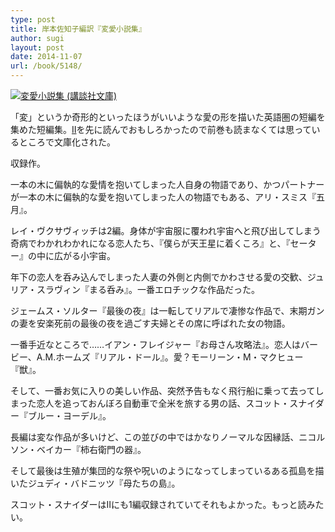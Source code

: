 ```yaml
---
type: post
title: 岸本佐知子編訳『変愛小説集』
author: sugi
layout: post
date: 2014-11-07
url: /book/5148/
---
```

<a href="http://www.amazon.co.jp/exec/obidos/ASIN/4062779072" onclick="_gaq.push(['_trackEvent', 'outbound-article', 'http://www.amazon.co.jp/exec/obidos/ASIN/4062779072', '']);" name="amazletlink" target="_blank"><img src="http://i1.wp.com/ecx.images-amazon.com/images/I/51fuRdeia0L._SL160_.jpg?w=660" alt="変愛小説集 (講談社文庫)" class="alignleft"  data-recalc-dims="1" /></a>

「変」というか奇形的といったほうがいいような愛の形を描いた英語圏の短編を集めた短編集。<a href="http://asharpminor.com/book/2249/" onclick="_gaq.push(['_trackEvent', 'outbound-article', 'http://asharpminor.com/book/2249/', 'II']);" title="岸本佐知子編訳『変愛小説集II』" target="_blank">II</a>を先に読んでおもしろかったので前巻も読まなくては思っているところで文庫化された。

収録作。

一本の木に偏執的な愛情を抱いてしまった人自身の物語であり、かつパートナーが一本の木に偏執的な愛を抱いてしまった人の物語でもある、アリ・スミス『五月』。

レイ・ヴクサヴィッチは2編。身体が宇宙服に覆われ宇宙へと飛び出してしまう奇病でわかれわかれになる恋人たち、『僕らが天王星に着くころ』と、『セーター』の中に広がる小宇宙。

年下の恋人を呑み込んでしまった人妻の外側と内側でかわさせる愛の交歓、ジュリア・スラヴィン『まる呑み』。一番エロチックな作品だった。

ジェームス・ソルター『最後の夜』は一転してリアルで凄惨な作品で、末期ガンの妻を安楽死前の最後の夜を過ごす夫婦とその席に呼ばれた女の物語。

一番手近なところで……イアン・フレイジャー『お母さん攻略法』。恋人はバービー、A.M.ホームズ『リアル・ドール』。愛？モーリーン・M・マクヒュー『獣』。

そして、一番お気に入りの美しい作品、突然予告もなく飛行船に乗って去ってしまった恋人を追っておんぼろ自動車で全米を旅する男の話、スコット・スナイダー『ブルー・ヨーデル』。

長編は変な作品が多いけど、この並びの中ではかなりノーマルな因縁話、ニコルソン・ベイカー『柿右衛門の器』。

そして最後は生殖が集団的な祭や呪いのようになってしまっているある孤島を描いたジュディ・バドニッツ『母たちの島』。

スコット・スナイダーはIIにも1編収録されていてそれもよかった。もっと読みたい。